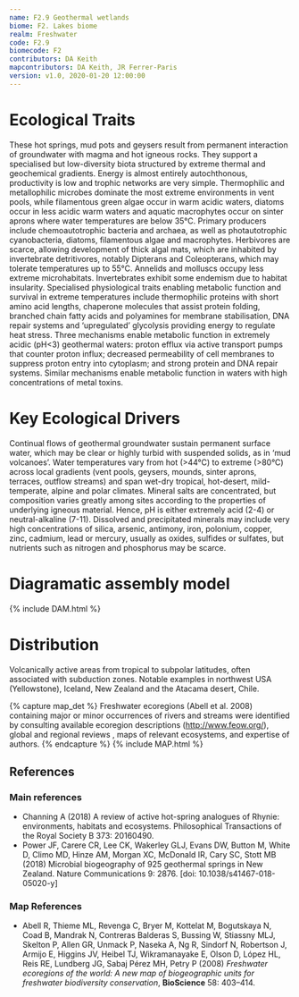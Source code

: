 ```yaml
---
name: F2.9 Geothermal wetlands
biome: F2. Lakes biome
realm: Freshwater
code: F2.9
biomecode: F2
contributors: DA Keith
mapcontributors: DA Keith, JR Ferrer-Paris
version: v1.0, 2020-01-20 12:00:00
---
```

# Ecological Traits
 
 These hot springs, mud pots and geysers result from permanent interaction of groundwater with magma and hot igneous rocks. They support a specialised but low-diversity biota structured by extreme thermal and geochemical gradients. Energy is almost entirely autochthonous, productivity is low and trophic networks are very simple. Thermophilic and metallophilic microbes dominate the most extreme environments in vent pools, while filamentous green algae occur in warm acidic waters, diatoms occur in less acidic warm waters and aquatic macrophytes occur on sinter aprons where water temperatures are below 35°C. Primary producers include chemoautotrophic bacteria and archaea, as well as photautotrophic cyanobacteria, diatoms, filamentous algae and macrophytes. Herbivores are scarce, allowing development of thick algal mats, which are inhabited by invertebrate detritivores, notably Dipterans and Coleopterans, which may tolerate temperatures up to 55°C. Annelids and molluscs occupy less extreme microhabitats. Invertebrates exhibit some endemism due to habitat insularity. Specialised physiological traits enabling metabolic function and survival in extreme temperatures include thermophilic proteins with short amino acid lengths, chaperone molecules that assist protein folding, branched chain fatty acids and polyamines for membrane stabilisation, DNA repair systems and ‘upregulated’ glycolysis providing energy to regulate heat stress. Three mechanisms enable metabolic function in extremely acidic (pH<3) geothermal waters: proton efflux via active transport pumps that counter proton influx; decreased permeability of cell membranes to suppress proton entry into cytoplasm; and strong protein and DNA repair systems. Similar mechanisms enable metabolic function in waters with high concentrations of metal toxins.
 
# Key Ecological Drivers
 
Continual flows of geothermal groundwater sustain permanent surface water, which may be clear or highly turbid with suspended solids, as in ‘mud volcanoes’. Water temperatures vary from hot (>44°C) to extreme (>80°C) across local gradients (vent pools, geysers, mounds, sinter aprons, terraces, outflow streams) and span wet-dry tropical, hot-desert, mild-temperate, alpine and polar climates. Mineral salts are concentrated, but composition varies greatly among sites according to the properties of underlying igneous material. Hence, pH is either extremely acid (2-4) or neutral-alkaline (7-11). Dissolved and precipitated minerals may include very high concentrations of silica, arsenic, antimony, iron, polonium, copper, zinc, cadmium, lead or mercury, usually as oxides, sulfides or sulfates, but nutrients such as nitrogen and phosphorus may be scarce.
 
# Diagramatic assembly model
 
{% include DAM.html %}
 
# Distribution
 
Volcanically active areas from tropical to subpolar latitudes, often associated with subduction zones. Notable examples in northwest USA (Yellowstone), Iceland, New Zealand and the Atacama desert, Chile.

{% capture map_det %}
Freshwater ecoregions (Abell et al. 2008) containing major or minor occurrences of rivers and streams were identified by consulting available ecoregion descriptions (http://www.feow.org/),  global and regional reviews , maps of relevant ecosystems, and expertise of authors.
{% endcapture %}
{% include MAP.html %}

## References
### Main references
* Channing A (2018) A review of active hot-spring analogues of Rhynie: environments, habitats and ecosystems. Philosophical Transactions of the Royal Society B 373: 20160490.
* Power JF, Carere CR, Lee CK, Wakerley GLJ, Evans DW, Button M, White D, Climo MD, Hinze AM, Morgan XC, McDonald IR, Cary SC, Stott MB (2018) Microbial biogeography of 925 geothermal springs in New Zealand. Nature Communications 9: 2876. [doi: 10.1038/s41467-018-05020-y]
### Map References
* Abell R, Thieme ML, Revenga C, Bryer M, Kottelat M, Bogutskaya N, Coad B, Mandrak N, Contreras Balderas S, Bussing W, Stiassny MLJ, Skelton P, Allen GR, Unmack P, Naseka A, Ng R, Sindorf N, Robertson J, Armijo E, Higgins JV, Heibel TJ, Wikramanayake E, Olson D, López HL, Reis RE, Lundberg JG, Sabaj Pérez MH, Petry P (2008) *Freshwater ecoregions of the world: A new map of biogeographic units for freshwater biodiversity conservation*, **BioScience** 58: 403–414.
